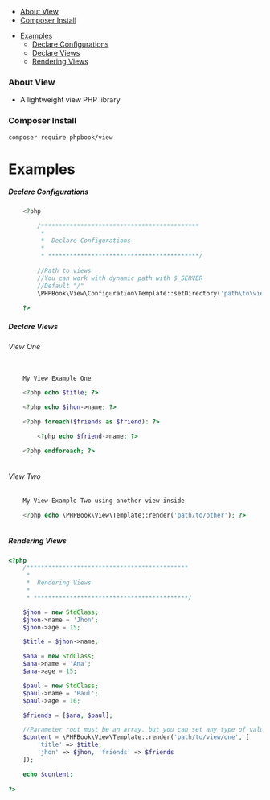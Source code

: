     
+ [About View](#about-view)
+ [Composer Install](#composer-install)
- [Examples](#examples)
	* [Declare Configurations](#declare-configurations)
	* [Declare Views](#declare-views)
	* [Rendering Views](#rendering-views)

### About View

- A lightweight view PHP library

### Composer Install

	composer require phpbook/view

# Examples

##### Declare Configurations
```php
	<?php

		/********************************************
		 * 
		 *  Declare Configurations
		 * 
		 * ******************************************/
		
		//Path to views
		//You can work with dynamic path with $_SERVER
		//Default "/"
		\PHPBook\View\Configuration\Template::setDirectory('path\to\views\base\dir');
	
 	?>
```

##### Declare Views

###### View One

```php
		
	My View Example One

	<?php echo $title; ?>

	<?php echo $jhon->name; ?>

	<?php foreach($friends as $friend): ?>

		<?php echo $friend->name; ?>

	<?php endforeach; ?>
		
```

###### View Two

```php
	My View Example Two using another view inside

	<?php echo \PHPBook\View\Template::render('path/to/other'); ?>
		
```

##### Rendering Views

```php
<?php 
	/*********************************************
	 * 
	 *  Rendering Views
	 * 
	 * *******************************************/

	$jhon = new StdClass;
	$jhon->name = 'Jhon';
	$jhon->age = 15;

	$title = $jhon->name;

	$ana = new StdClass;
	$ana->name = 'Ana';
	$ana->age = 15;

	$paul = new StdClass;
	$paul->name = 'Paul';
	$paul->age = 16;

	$friends = [$ana, $paul];

	//Parameter root must be an array. but you can set any type of value inside.
	$content = \PHPBook\View\Template::render('path/to/view/one', [
		'title' => $title, 
		'jhon' => $jhon, 'friends' => $friends
	]);

	echo $content;
    
?>
```
